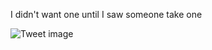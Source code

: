 I didn't want one until I saw someone take one


![Tweet image](/asset/crosspoast/GUAnYbvWoAA45pt.jpg)

